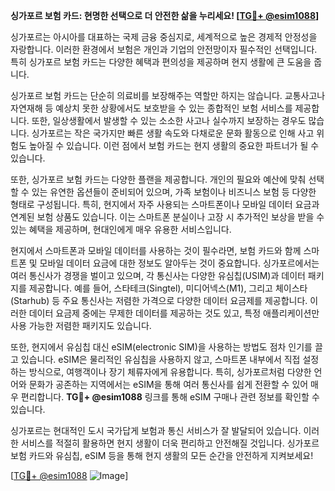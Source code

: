 **싱가포르 보험 카드: 현명한 선택으로 더 안전한 삶을 누리세요! [[TG💪+ @esim1088](https://t.me/s/esim1088)]**

싱가포르는 아시아를 대표하는 국제 금융 중심지로, 세계적으로 높은 경제적 안정성을 자랑합니다. 이러한 환경에서 보험은 개인과 기업의 안전망이자 필수적인 선택입니다. 특히 싱가포르 보험 카드는 다양한 혜택과 편의성을 제공하며 현지 생활에 큰 도움을 줍니다.

싱가포르 보험 카드는 단순히 의료비를 보장해주는 역할만 하지는 않습니다. 교통사고나 자연재해 등 예상치 못한 상황에서도 보호받을 수 있는 종합적인 보험 서비스를 제공합니다. 또한, 일상생활에서 발생할 수 있는 소소한 사고나 실수까지 보장하는 경우도 많습니다. 싱가포르는 작은 국가지만 빠른 생활 속도와 다채로운 문화 활동으로 인해 사고 위험도 높아질 수 있습니다. 이런 점에서 보험 카드는 현지 생활의 중요한 파트너가 될 수 있습니다.

또한, 싱가포르 보험 카드는 다양한 플랜을 제공합니다. 개인의 필요와 예산에 맞춰 선택할 수 있는 유연한 옵션들이 준비되어 있으며, 가족 보험이나 비즈니스 보험 등 다양한 형태로 구성됩니다. 특히, 현지에서 자주 사용되는 스마트폰이나 모바일 데이터 요금과 연계된 보험 상품도 있습니다. 이는 스마트폰 분실이나 고장 시 추가적인 보상을 받을 수 있는 혜택을 제공하며, 현대인에게 매우 유용한 서비스입니다.

현지에서 스마트폰과 모바일 데이터를 사용하는 것이 필수라면, 보험 카드와 함께 스마트폰 및 모바일 데이터 요금에 대한 정보도 알아두는 것이 중요합니다. 싱가포르에서는 여러 통신사가 경쟁을 벌이고 있으며, 각 통신사는 다양한 유심칩(USIM)과 데이터 패키지를 제공합니다. 예를 들어, 스타테크(Singtel), 미디어넥스(M1), 그리고 체이스타(Starhub) 등 주요 통신사는 저렴한 가격으로 다양한 데이터 요금제를 제공합니다. 이러한 데이터 요금제 중에는 무제한 데이터를 제공하는 것도 있고, 특정 애플리케이션만 사용 가능한 저렴한 패키지도 있습니다.

또한, 현지에서 유심칩 대신 eSIM(electronic SIM)을 사용하는 방법도 점차 인기를 끌고 있습니다. eSIM은 물리적인 유심칩을 사용하지 않고, 스마트폰 내부에서 직접 설정하는 방식으로, 여행객이나 장기 체류자에게 유용합니다. 특히, 싱가포르처럼 다양한 언어와 문화가 공존하는 지역에서는 eSIM을 통해 여러 통신사를 쉽게 전환할 수 있어 매우 편리합니다. **TG💪+ @esim1088** 링크를 통해 eSIM 구매나 관련 정보를 확인할 수 있습니다.

싱가포르는 현대적인 도시 국가답게 보험과 통신 서비스가 잘 발달되어 있습니다. 이러한 서비스를 적절히 활용하면 현지 생활이 더욱 편리하고 안전해질 것입니다. 싱가포르 보험 카드와 유심칩, eSIM 등을 통해 현지 생활의 모든 순간을 안전하게 지켜보세요!

[[TG💪+ @esim1088](https://t.me/s/esim1088) ![Image](https://i.postimg.cc/Y0z9fWf4/image.png)]